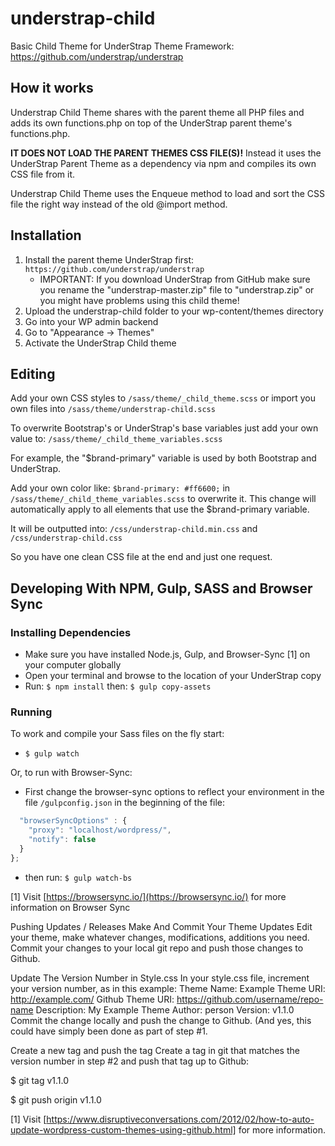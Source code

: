# understrap-child
Basic Child Theme for UnderStrap Theme Framework: https://github.com/understrap/understrap

## How it works
Understrap Child Theme shares with the parent theme all PHP files and adds its own functions.php on top of the UnderStrap parent theme's functions.php.

**IT DOES NOT LOAD THE PARENT THEMES CSS FILE(S)!** Instead it uses the UnderStrap Parent Theme as a dependency via npm and compiles its own CSS file from it.

Understrap Child Theme uses the Enqueue method to load and sort the CSS file the right way instead of the old @import method.

## Installation
1. Install the parent theme UnderStrap first: `https://github.com/understrap/understrap`
   - IMPORTANT: If you download UnderStrap from GitHub make sure you rename the "understrap-master.zip" file to "understrap.zip" or you might have problems using this child theme!
1. Upload the understrap-child folder to your wp-content/themes directory
1. Go into your WP admin backend
1. Go to "Appearance -> Themes"
1. Activate the UnderStrap Child theme

## Editing
Add your own CSS styles to `/sass/theme/_child_theme.scss`
or import you own files into `/sass/theme/understrap-child.scss`

To overwrite Bootstrap's or UnderStrap's base variables just add your own value to:
`/sass/theme/_child_theme_variables.scss`

For example, the "$brand-primary" variable is used by both Bootstrap and UnderStrap.

Add your own color like: `$brand-primary: #ff6600;` in `/sass/theme/_child_theme_variables.scss` to overwrite it. This change will automatically apply to all elements that use the $brand-primary variable.

It will be outputted into:
`/css/understrap-child.min.css` and `/css/understrap-child.css`

So you have one clean CSS file at the end and just one request.

## Developing With NPM, Gulp, SASS and Browser Sync

### Installing Dependencies
- Make sure you have installed Node.js, Gulp, and Browser-Sync [1] on your computer globally
- Open your terminal and browse to the location of your UnderStrap copy
- Run: `$ npm install` then: `$ gulp copy-assets`

### Running
To work and compile your Sass files on the fly start:

- `$ gulp watch`

Or, to run with Browser-Sync:

- First change the browser-sync options to reflect your environment in the file `/gulpconfig.json` in the beginning of the file:
```javascript
  "browserSyncOptions" : {
    "proxy": "localhost/wordpress/",
    "notify": false
  }
};
```
- then run: `$ gulp watch-bs`

[1] Visit [https://browsersync.io/](https://browsersync.io/) for more information on Browser Sync

Pushing Updates / Releases
Make And Commit Your Theme Updates Edit your theme, make whatever changes, modifications, additions you need.
Commit your changes to your local git repo and push those changes to Github.

Update The Version Number in Style.css In your style.css file, increment your version number, as in this example:
Theme Name: Example
Theme URI: http://example.com/
Github Theme URI: https://github.com/username/repo-name Description: My Example Theme Author: person Version: v1.1.0 Commit the change locally and push the change to Github. (And yes, this could have simply been done as part of step #1.

Create a new tag and push the tag Create a tag in git that matches the version number in step #2 and push that tag up to Github:

$ git tag v1.1.0

$ git push origin v1.1.0

[1] Visit [https://www.disruptiveconversations.com/2012/02/how-to-auto-update-wordpress-custom-themes-using-github.html] for more information.
